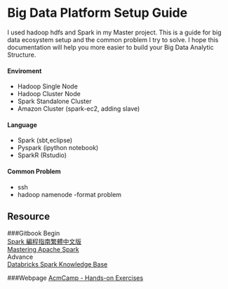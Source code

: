 # Big Data Platform Setup Guide
I used hadoop hdfs and Spark in my Master project. This is a guide for big data ecosystem setup and the common problem I try to solve. I hope this documentation will help you more easier to build your Big Data Analytic Structure.

#### Enviroment  
 - Hadoop Single Node
 - Hadoop Cluster Node
 - Spark Standalone Cluster
 - Amazon Cluster (spark-ec2, adding slave)   

#### Language  
 - Spark (sbt,eclipse)
 - Pyspark (ipython notebook)
 - SparkR (Rstudio)

#### Common Problem
 - ssh
 - hadoop namenode -format problem  
   
## Resource  
###Gitbook
Begin  
[Spark 編程指南繁體中文版](https://taiwansparkusergroup.gitbooks.io/spark-programming-guide-zh-tw/content/)  
[Mastering Apache Spark](https://jaceklaskowski.gitbooks.io/mastering-apache-spark/content/)  
Advance  
[Databricks Spark Knowledge Base](https://databricks.gitbooks.io/databricks-spark-knowledge-base/content/)
  
###Webpage
[AcmCamp - Hands-on Exercises](http://ampcamp.berkeley.edu/6/exercises/data-exploration-using-spark-sql.html)
